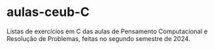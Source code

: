 # aulas-ceub-C
Listas de exercicios em C das aulas de Pensamento Computacional e Resolução de Problemas, feitas no segundo semestre de 2024.